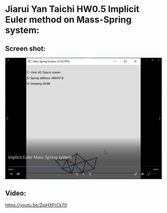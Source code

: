 Jiarui Yan Taichi HW0.5 Implicit Euler method on Mass-Spring system:
======================

Screen shot:
-------------
![](./Capture.PNG)

Video:
-------------
https://youtu.be/ZipHXFrCk70